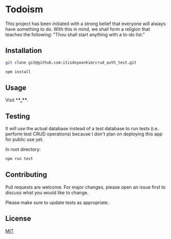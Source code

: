 # Todoism

This project has been initiated with a strong belief that everyone will always have something to do. With this in mind, we shall form a religion that teaches the following: "Thou shall start anything with a to-do list."

## Installation

```bash
git clone git@github.com:itisdoyoonkim/crud_auth_test.git
```

```bash
npm install
```

## Usage

Visit \***\*\_\*\***.

## Testing

It will use the actual database instead of a test database to run tests (i.e. perform test CRUD operations) because I don't plan on deploying this app for public use yet.

In root directory:

```bash
npm run test
```

## Contributing

Pull requests are welcome. For major changes, please open an issue first to discuss what you would like to change.

Please make sure to update tests as appropriate.

## License

[MIT](https://choosealicense.com/licenses/mit/)
